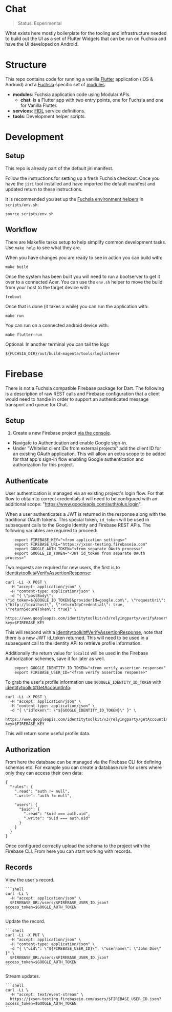 # Chat

> Status: Experimental

What exists here mostly boilerplate for the tooling and infrastructure needed
to build out the UI as a set of Flutter Widgets that can be run on Fuchsia and have the UI developed on Android.

# Structure

This repo contains code for running a vanilla [Flutter][flutter] application (iOS & Android) and a [Fuchsia][fuchsia] specific set of [modules][modular].

* **modules**: Fuchsia application code using Modular APIs.
  * **chat**: Is a Flutter app with two entry points, one for Fuchsia and one for Vanilla Flutter.
* **services**: [FIDL][fidl] service definitions.
* **tools**: Development helper scripts.

# Development

## Setup

This repo is already part of the default jiri manifest.

Follow the instructions for setting up a fresh Fuchsia checkout.  Once you have the `jiri` tool installed and have imported the default manifest and updated return to these instructions.

It is recommended you set up the [Fuchsia environment helpers][fuchsia-env] in `scripts/env.sh`:

    source scripts/env.sh

## Workflow

There are Makefile tasks setup to help simplify common development tasks. Use `make help` to see what they are.

When you have changes you are ready to see in action you can build with:

    make build

Once the system has been built you will need to run a bootserver to get it
over to a connected Acer. You can use the `env.sh` helper to move the build from your host to the target device with:

    freboot

Once that is done (it takes a while) you can run the application with:

    make run

You can run on a connected android device with:

    make flutter-run

Optional: In another terminal you can tail the logs

    ${FUCHSIA_DIR}/out/build-magenta/tools/loglistener

# Firebase

There is not a Fuchsia compatible Firebase package for Dart. The following is a description of raw REST calls and Firebase configuration that a client would need to handle in order to support an authenticated message transport and queue for Chat.

## Setup

1. Create a new Firebase project [via the console](https://console.firebase.google.com/).
* Navigate to Authentication and enable Google sign-in.
* Under "Whitelist client IDs from external projects" add the client ID for an existing OAuth application. This will allow an extra scope to be added for that app's sign-in flow enabling Google authentication and authorization for this project.

## Authenticate

User authentication is managed via an existing project's login flow. For that flow to obtain to correct credentials it will need to be configured with an additional scope: "https://www.googleapis.com/auth/plus.login".

When a user authenticates a JWT is returned in the response along with the traditional OAuth tokens. This special token, `id_token` will be used in subsequent calls to the Google Identity and Firebase REST APIs. The following variables are required to proceed:

```shell
    export FIREBASE_KEY="<from application settings>"
    export FIREBASE_URL="https://jxson-testing.firebaseio.com"
    export GOOGLE_AUTH_TOKEN="<from separate OAuth process>"
    export GOOGLE_ID_TOKEN="<JWT id_token from separate OAuth process>"
```

Two requests are required for new users, the first is to [identitytoolkit#VerifyAssertionResponse](https://developers.google.com/identity/toolkit/web/reference/relyingparty/verifyAssertion):

    curl -Li -X POST \
      -H "accept: application/json" \
      -H "content-type: application/json" \
      -d "{ \"postBody\": \"id_token=${GOOGLE_ID_TOKEN}&providerId=google.com\", \"requestUri\": \"http://localhost\", \"returnIdpCredential\": true, \"returnSecureToken\": true}" \
      https://www.googleapis.com/identitytoolkit/v3/relyingparty/verifyAssertion?key=$FIREBASE_KEY

This will respond with a [identitytoolkit#VerifyAssertionResponse](https://developers.google.com/identity/toolkit/web/reference/relyingparty/verifyAssertion), note that there is a new JWT id_token returned. This will need to be used in a subsequent call to the Identity API to retrieve profile information.

Additionally the return value for `localId` will be used in the Firebase Authorization schemes, save it for later as well.

```shell
    export GOOGLE_IDENTITY_ID_TOKEN="<from verify assertion response>"
    export FIREBASE_USER_ID="<from verify assertion response>"
```

To grab the user's profile information use `$GOOGLE_IDENTITY_ID_TOKEN` with  [identitytoolkit#GetAccountInfo](https://developers.google.com/identity/toolkit/web/reference/relyingparty/getAccountInfo):

    curl -Li -X POST \
      -H "accept: application/json" \
      -H "content-type: application/json" \
      -d "{ \"idToken\": \"${GOOGLE_IDENTITY_ID_TOKEN}\" }" \
      https://www.googleapis.com/identitytoolkit/v3/relyingparty/getAccountInfo?key=$FIREBASE_KEY

This will return some useful profile data.

## Authorization

From here the database can be managed via the Firebase CLI for defining schemas etc. For example you can create a database rule for users where only they can access their own data:

    {
      "rules": {
        ".read": "auth != null",
        ".write": "auth != null",

        "users": {
          "$uid": {
            ".read": "$uid === auth.uid",
            ".write": "$uid === auth.uid"
          }
        }
      }
    }

Once configured correctly upload the schema to the project with the Firebase CLI. From here you can start working with records.

## Records
View the user's record.

    ```shell
    curl -Li \
      -H "accept: application/json" \
      $FIREBASE_URL/users/$FIREBASE_USER_ID.json?access_token=$GOOGLE_AUTH_TOKEN
    ```

Update the record.

    ```shell
    curl -Li -X PUT \
      -H "accept: application/json" \
      -H "content-type: application/json" \
      -d "{ \"uid\": \"${FIREBASE_USER_ID}\", \"username\": \"John Doe\" }" \
      $FIREBASE_URL/users/$FIREBASE_USER_ID.json?access_token=$GOOGLE_AUTH_TOKEN
    ```

Stream updates.

    ```shell
    curl -Li \
      -H "accept: text/event-stream" \
      https://jxson-testing.firebaseio.com/users/$FIREBASE_USER_ID.json?access_token=$GOOGLE_AUTH_TOKEN
    ```

[flutter]: https://flutter.io/
[fuchsia]: https://fuchsia.googlesource.com/fuchsia/
[modular]: https://fuchsia.googlesource.com/modular/
[pub]: https://www.dartlang.org/tools/pub/get-started
[dart]: https://www.dartlang.org/
[fidl]: https://fuchsia.googlesource.com/fidl/
[widgets-intro]: https://flutter.io/widgets-intro/
[fuchsia-setup]: https://fuchsia.googlesource.com/fuchsia/+/HEAD/README.md
[fuchsia-env]: https://fuchsia.googlesource.com/fuchsia/+/HEAD/README.md#Setup-Build-Environment
[clang-wrapper]: https://fuchsia.googlesource.com/magenta-rs/+/HEAD/tools
